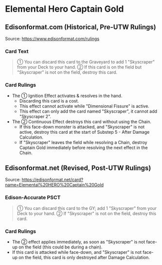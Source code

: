 # Elemental Hero Captain Gold

## Edisonformat.com (Historical, Pre-UTW Rulings)

Source: https://www.edisonformat.com/rulings

### Card Text

> ① You can discard this card to the Graveyard to add 1 "Skyscraper" from your Deck to your hand. ② If this card is on the field but "Skyscraper" is not on the field, destroy this card.

### Card Rulings

*   The ① Ignition Effect activates & resolves in the hand.
    *   Discarding this card is a cost.
    *   This effect cannot activate while "Dimensional Fissure" is active.
    *   This effect can only add the card named "Skyscraper", it cannot add "Skyscraper 2".
*   The ② Continuous Effect destroys this card without using the Chain.
    *   If this face-down monster is attacked, and "Skyscraper" is not active, destroy this card at the start of Substep 5 - After Damage Calculation.
    *   If "Skyscraper" leaves the field while resolving a Chain, destroy Captain Gold immediately before resolving the next effect in the Chain.

## Edisonformat.net (Revised, Post-UTW Rulings)

Source: https://edisonformat.net/card?name=Elemental%20HERO%20Captain%20Gold

### Edison-Accurate PSCT

> ① You can discard this card to the GY; add 1 "Skyscraper" from your Deck to your hand.
> ② If "Skyscraper" is not on the field, destroy this card.

### Card Rulings

*   The ② effect applies immediately, as soon as "Skyscraper" is not face-up on the field (this could be during a chain).
*   If this card is attacked while face-down, and "Skyscraper" is not face-up on the field, this card is only destroyed after Damage Calculation.
            